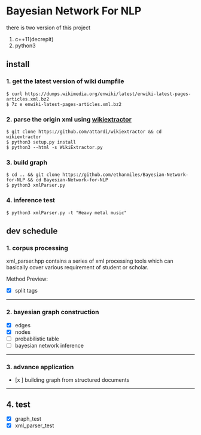 # Bayesian Network For NLP
there is two version of this project
1. c++11(decrepit)
2. python3
## install
### 1. get the latest version of wiki dumpfile

    $ curl https://dumps.wikimedia.org/enwiki/latest/enwiki-latest-pages-articles.xml.bz2  
    $ 7z e enwiki-latest-pages-articles.xml.bz2
### 2. parse the origin xml using [wikiextractor](https://github.com/attardi/wikiextractor)
    
    $ git clone https://github.com/attardi/wikiextractor && cd wikiextractor
    $ python3 setup.py install
    $ python3 --html -s WikiExtractor.py
### 3. build graph
    $ cd .. && git clone https://github.com/ethanmiles/Bayesian-Network-for-NLP && cd Bayesian-Network-for-NLP
    $ python3 xmlParser.py

### 4. inference test
    $ python3 xmlParser.py -t "Heavy metal music"
## dev schedule
### 1. corpus processing
xml_parser.hpp contains a series of xml processing tools which can basically cover various requirement of student or scholar.

Method Preview:
* [x] split tags 
---
### 2. bayesian graph construction
* [x] edges
* [x] nodes
* [ ] probabilistic table
* [ ] bayesian network inference
---
### 3. advance application
* [x ] building graph from structured documents
---
## 4. test
* [x] graph_test
* [x] xml_parser_test
